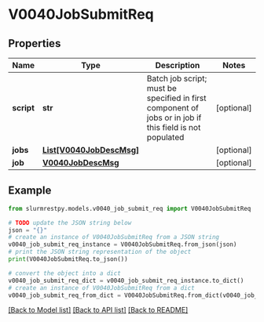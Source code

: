 # V0040JobSubmitReq


## Properties

Name | Type | Description | Notes
------------ | ------------- | ------------- | -------------
**script** | **str** | Batch job script; must be specified in first component of jobs or in job if this field is not populated | [optional]
**jobs** | [**List[V0040JobDescMsg]**](V0040JobDescMsg.md) |  | [optional]
**job** | [**V0040JobDescMsg**](V0040JobDescMsg.md) |  | [optional]

## Example

```python
from slurmrestpy.models.v0040_job_submit_req import V0040JobSubmitReq

# TODO update the JSON string below
json = "{}"
# create an instance of V0040JobSubmitReq from a JSON string
v0040_job_submit_req_instance = V0040JobSubmitReq.from_json(json)
# print the JSON string representation of the object
print(V0040JobSubmitReq.to_json())

# convert the object into a dict
v0040_job_submit_req_dict = v0040_job_submit_req_instance.to_dict()
# create an instance of V0040JobSubmitReq from a dict
v0040_job_submit_req_from_dict = V0040JobSubmitReq.from_dict(v0040_job_submit_req_dict)
```
[[Back to Model list]](../README.md#documentation-for-models) [[Back to API list]](../README.md#documentation-for-api-endpoints) [[Back to README]](../README.md)


